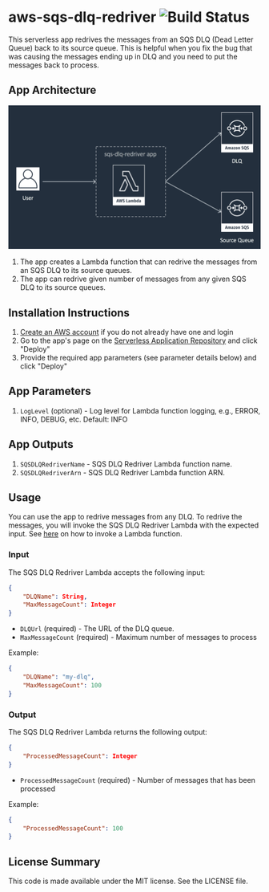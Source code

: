 # aws-sqs-dlq-redriver ![Build Status](https://codebuild.us-east-1.amazonaws.com/badges?uuid=eyJlbmNyeXB0ZWREYXRhIjoiYys5THI3OU1Pc3BIUjc0TWV2aGRFaG1nVCtCZ1ZHYVJpcWtnUVBqSWU0bEFldkVPd2Y5c1pzQUo0NzVEZlpCZWtMOEp1VVByRmZPT2dpWnVYU3RtMkJNPSIsIml2UGFyYW1ldGVyU3BlYyI6IlluaFA0SERpdWdQaFNFOHQiLCJtYXRlcmlhbFNldFNlcmlhbCI6MX0%3D&branch=master)

This serverless app redrives the messages from an SQS DLQ (Dead Letter Queue) back to its source queue. This is helpful when you fix the bug that was causing the messages ending up in DLQ and you need to put the messages back to process.

## App Architecture

![App Architecture](https://github.com/honglu/aws-sqs-dlq-redriver/raw/master/images/app-architecture.png)

1. The app creates a Lambda function that can redrive the messages from an SQS DLQ to its source queues.
1. The app can redrive given number of messages from any given SQS DLQ to its source queues.

## Installation Instructions

1. [Create an AWS account](https://portal.aws.amazon.com/gp/aws/developer/registration/index.html) if you do not already have one and login
1. Go to the app's page on the [Serverless Application Repository](https://serverlessrepo.aws.amazon.com/applications/arn:aws:serverlessrepo:us-east-1:303769779339:applications~aws-sqs-dlq-redriver) and click "Deploy"
1. Provide the required app parameters (see parameter details below) and click "Deploy"

## App Parameters

1. `LogLevel` (optional) - Log level for Lambda function logging, e.g., ERROR, INFO, DEBUG, etc. Default: INFO

## App Outputs

1. `SQSDLQRedriverName` - SQS DLQ Redriver Lambda function name.
1. `SQSDLQRedriverArn` - SQS DLQ Redriver Lambda function ARN.

## Usage
You can use the app to redrive messages from any DLQ. To redrive the messages, you will invoke the SQS DLQ Redriver Lambda with the expected input. See [here](https://docs.aws.amazon.com/lambda/latest/dg/invoking-lambda-functions.html) on how to invoke a Lambda function.

### Input
The SQS DLQ Redriver Lambda accepts the following input:
```json
{
    "DLQName": String,
    "MaxMessageCount": Integer
}
```
* `DLQUrl` (required) - The URL of the DLQ queue.
* `MaxMessageCount` (required) - Maximum number of messages to process

Example:
```json
{
    "DLQName": "my-dlq",
    "MaxMessageCount": 100
}
```

### Output
The SQS DLQ Redriver Lambda returns the following output:
```json
{
    "ProcessedMessageCount": Integer
}
```
* `ProcessedMessageCount` (required) - Number of messages that has been processed

Example:
```json
{
    "ProcessedMessageCount": 100
}
```
## License Summary

This code is made available under the MIT license. See the LICENSE file.